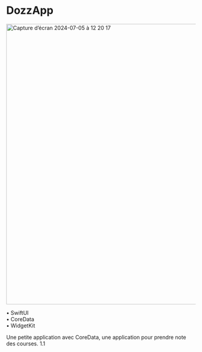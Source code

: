 # DozzApp
<img width="747" alt="Capture d’écran 2024-07-05 à 12 20 17" src="https://github.com/Dydy003/Dozz/assets/173150572/27fe24a1-1380-45bf-a770-0c836452c112">



• SwiftUI <br/> 
• CoreData <br/> 
• WidgetKit

Une petite application avec CoreData, une application pour prendre note des courses.
1.1
